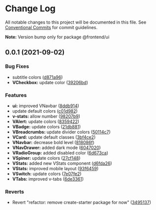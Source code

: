 # Change Log

All notable changes to this project will be documented in this file.
See [Conventional Commits](https://conventionalcommits.org) for commit guidelines.



**Note:** Version bump only for package @frontend/ui





## 0.0.1 (2021-09-02)


### Bug Fixes

* subtitle colors ([d871a96](https://git.gits.id/frontend/starter/vue-3/starterkit/commits/d871a9627a7881f20f7a6a41c78755bf059cf465))
* **VCheckbox:** update color ([39206bd](https://git.gits.id/frontend/starter/vue-3/starterkit/commits/39206bd2896c7ab34b12477d34f905a4f97d1062))


### Features

* **ui:** improved VNavbar ([8ddb914](https://git.gits.id/frontend/starter/vue-3/starterkit/commits/8ddb9141ec3d07f807320537c9aa9644d650273c))
* update default colors ([c01d982](https://git.gits.id/frontend/starter/vue-3/starterkit/commits/c01d982037491d96136ef32792f085e7cc29592a))
* **v-stats:** allow number ([98207b9](https://git.gits.id/frontend/starter/vue-3/starterkit/commits/98207b924ed735166d5a91939d9b3eb5f706e8eb))
* **VAlert:** update colors ([8359422](https://git.gits.id/frontend/starter/vue-3/starterkit/commits/8359422c6e7130c641896dc2403080d8ddc3f984))
* **VBadge:** update colors ([21db881](https://git.gits.id/frontend/starter/vue-3/starterkit/commits/21db881f16d02807a89ed9ed09dd56f3b9067e18))
* **VBreadcrumbs:** update divider colors ([50114c7](https://git.gits.id/frontend/starter/vue-3/starterkit/commits/50114c7100cd0c0a02627395a2123fe8596c1801))
* **VCard:** update default classes ([3bf4ce2](https://git.gits.id/frontend/starter/vue-3/starterkit/commits/3bf4ce297b340eed99525e38719f10bb36a3fbf3))
* **VNavbar:** decrease bold level ([818086f](https://git.gits.id/frontend/starter/vue-3/starterkit/commits/818086f93a6a0dd3c7f1d41f83d29123cbc6e983))
* **VNavDrawer:** added dark mode ([6047020](https://git.gits.id/frontend/starter/vue-3/starterkit/commits/604702044d11bf8e574cc611461d5f37e740b502))
* **VRadioGroup:** added disabled color ([6d673ca](https://git.gits.id/frontend/starter/vue-3/starterkit/commits/6d673ca96c644cdb3087e4c0094ae28f486a98ff))
* **VSpiner:** update colors ([27cf148](https://git.gits.id/frontend/starter/vue-3/starterkit/commits/27cf14822a2bd524211e933491b5a18f99955659))
* **VStats:** added new VStats component ([d6fda26](https://git.gits.id/frontend/starter/vue-3/starterkit/commits/d6fda26cf83fcdececfe96feadc373eda55066f8))
* **VStats:** improved mobile layout ([93f6459](https://git.gits.id/frontend/starter/vue-3/starterkit/commits/93f645948deeab3bfd37748f99c9f1963abebc53))
* **VSwitch:** update colors ([7e07fe2](https://git.gits.id/frontend/starter/vue-3/starterkit/commits/7e07fe28ab960b93ebaa7c1020182185079d98cc))
* **VTabs:** improved v-tabs ([6de3361](https://git.gits.id/frontend/starter/vue-3/starterkit/commits/6de3361fcba206fdd9b94dd9c4e114a31ba7c0b7))


### Reverts

* Revert "refactor: remove create-starter package for now" ([3495137](https://git.gits.id/frontend/starter/vue-3/starterkit/commits/34951375cabd8ebd1782d8ce9a5a353326e7d3ba))

